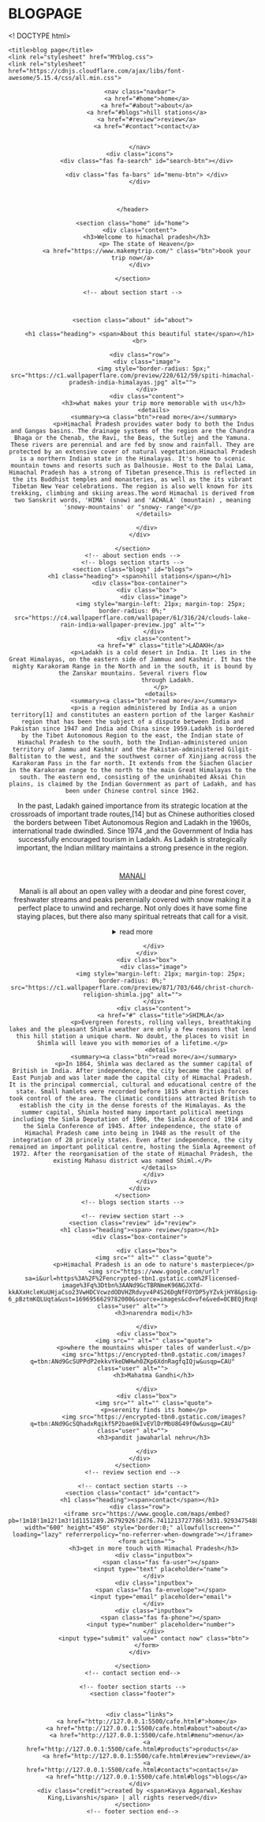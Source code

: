 # BLOGPAGE
<!
DOCTYPE html>
<html lang="en">

<head>
    
    <title>blog page</title>
    <link rel="stylesheet" href="MYblog.css">
    <link rel="stylesheet" href="https://cdnjs.cloudflare.com/ajax/libs/font-awesome/5.15.4/css/all.min.css">
</head>

<body id="body">
    <header class="header">


        <nav class="navbar">
            <a href="#home">home</a>
            <a href="#about">about</a>
            <a href="#blogs">hill stations</a>
            <a href="#review">review</a>
            <a href="#contact">contact</a>


        </nav>
        <div class="icons">
            <div class="fas fa-search" id="search-btn"></div>

            <div class="fas fa-bars" id="menu-btn"> </div>
        </div>



    </header>

    <section class="home" id="home">
        <div class="content">
            <h3>Welcome to himachal pradesh</h3>
            <p> The state of Heaven</p>
            <a href="https://www.makemytrip.com/" class="btn">book your trip now</a>
        </div>

    </section>

    <!-- about section start -->



    <section class="about" id="about">

        <h1 class="heading"> <span>About this beautiful state</span></h1>
        <br>

        <div class="row">
            <div class="image">
                <img style="border-radius: 5px;" src="https://c1.wallpaperflare.com/preview/220/612/59/spiti-himachal-pradesh-india-himalayas.jpg" alt="">
            </div>
            <div class="content">
                <h3>what makes your trip more memorable with us</h3>
                <details>
                <summary><a class="btn">read more</a></summary>
                <p>Himachal Pradesh provides water body to both the Indus and Gangas basins. The drainage systems of the region are the Chandra Bhaga or the Chenab, the Ravi, the Beas, the Sutlej and the Yamuna. These rivers are perennial and are fed by snow and rainfall. They are protected by an extensive cover of natural vegetation.Himachal Pradesh is a northern Indian state in the Himalayas. It's home to scenic mountain towns and resorts such as Dalhousie. Host to the Dalai Lama, Himachal Pradesh has a strong of Tibetan presence.This is reflected in the its Buddhist temples and monasteries, as well as the its vibrant Tibetan New Year celebrations. The region is also well known for its trekking, climbing and skiing areas.The word Himachal is derived from two Sanskrit words, 'HIMA' (snow) and 'ACHALA' (mountain) , meaning 'snowy-mountains' or "snowy- range"</p>
                </details>
                
            </div>
        </div>

    </section>
    <!-- about section ends -->
    <!-- blogs section starts -->
    <section class="blogs" id="blogs">
        <h1 class="heading"> <span>hill stations</span></h1>
        <div class="box-container">
            <div class="box">
                <div class="image">
                    <img style="margin-left: 21px; margin-top: 25px; border-radius: 0%;" src="https://c4.wallpaperflare.com/wallpaper/61/316/24/clouds-lake-rain-india-wallpaper-preview.jpg" alt="">
                </div>
                <div class="content">
                    <a href="#" class="title">LADAKH</a>
                    <p>Ladakh is a cold desert in India. It lies in the Great Himalayas, on the eastern side of Jammuu and Kashmir. It has the mighty Karakoram Range in the North and in the south, it is bound by the Zanskar mountains. Several rivers flow
                        through Ladakh.
                    </p>
                    <details>
                <summary><a class="btn">read more</a></summary>
                <p>is a region administered by India as a union territory[1] and constitutes an eastern portion of the larger Kashmir region that has been the subject of a dispute between India and Pakistan since 1947 and India and China since 1959.Ladakh is bordered by the Tibet Autonomous Region to the east, the Indian state of Himachal Pradesh to the south, both the Indian-administered union territory of Jammu and Kashmir and the Pakistan-administered Gilgit-Baltistan to the west, and the southwest corner of Xinjiang across the Karakoram Pass in the far north. It extends from the Siachen Glacier in the Karakoram range to the north to the main Great Himalayas to the south. The eastern end, consisting of the uninhabited Aksai Chin plains, is claimed by the Indian Government as part of Ladakh, and has been under Chinese control since 1962.

In the past, Ladakh gained importance from its strategic location at the crossroads of important trade routes,[14] but as Chinese authorities closed the borders between Tibet Autonomous Region and Ladakh in the 1960s, international trade dwindled. Since 1974 ,and  the Government of India has successfully encouraged tourism in Ladakh. As Ladakh is strategically important, the Indian military maintains a strong presence in the region.</P>
                   </details>
                </div>
            </div>
            <div class="box">
                <div class="image">
                    <img style="margin-left: 22px; margin-top: 26px; border-radius: 0%;" src="https://c1.wallpaperflare.com/preview/274/509/162/sunrise-sarchu-ladakh-leh.jpg" alt="">
                </div>
                <div class="content">
                    <a href="#" class="title">MANALI</a>
                    <p>Manali is all about an open valley with a deodar and pine forest cover, freshwater streams and peaks perennially covered with snow making it a perfect place to unwind and recharge. Not only does it have some fine staying places, but
                        there also many spiritual retreats that call for a visit.</p>
                    <details>
                <summary><a class="btn">read more</a></summary>
                <p>Manali is a town, near Kullu town in Kullu district in the Indian state of Himachal Pradesh. It is situated in the northern end of the Kullu Valley, formed by the Beas River. The town is located in the Kullu district, approximately 270 kilometres (170 mi) north of the state capital of Shimla and 544 kilometres (338 mi) northeast of the national capital of New Delhi. With a population of 8,096 people recorded in the 2011 Indian census Manali is the beginning of an ancient trade route through Lahaul (Himachal Pradesh) and Ladakh, over the Karakoram Pass and onto Yarkand and Hotan in the Tarim Basin of China. Manali is a popular tourist destination in India all the and serves as the gateway to the Lahaul and Spiti district as well as the city of Leh in Ladakh.[3]</P>
                   </details>
 
                </div>
            </div>
            <div class="box">
                <div class="image">
                    <img style="margin-left: 21px; margin-top: 25px; border-radius: 0%;"  src="https://c1.wallpaperflare.com/preview/871/703/646/christ-church-religion-shimla.jpg" alt="">
                </div>
                <div class="content">
                    <a href="#" class="title">SHIMLA</a>
                    <p>Evergreen forests, rolling valleys, breathtaking lakes and the pleasant Shimla weather are only a few reasons that lend this hill station a unique charm. No doubt, the places to visit in Shimla will leave you with memories of a lifetime.</p>
                    <details>
                <summary><a class="btn">read more</a></summary>
                <p>In 1864, Shimla was declared as the summer capital of British in India. After independence, the city became the capital of East Punjab and was later made the capital city of Himachal Pradesh. It is the principal commercial, cultural and educational centre of the state. Small hamlets were recorded before 1815 when British forces took control of the area. The climatic conditions attracted British to establish the city in the dense forests of the Himalayas. As the summer capital, Shimla hosted many important political meetings including the Simla Deputation of 1906, the Simla Accord of 1914 and the Simla Conference of 1945. After independence, the state of Himachal Pradesh came into being in 1948 as the result of the integration of 28 princely states. Even after independence, the city remained an important political centre, hosting the Simla Agreement of 1972. After the reorganisation of the state of Himachal Pradesh, the existing Mahasu district was named Shiml.</P>
                   </details>
                </div>
            </div>
        </div>
    </section>
    <!-- blogs section starts -->

    <!-- review section start -->
    <section class="review" id="review">
        <h1 class="heading"><span> review</span></h1>
        <div class="box-container">

            <div class="box">
                <img src="" alt="" class="quote">
                <p>Himachal Pradesh is an ode to nature's masterpiece</p>
                <img src="https://www.google.com/url?sa=i&url=https%3A%2F%2Fencrypted-tbn1.gstatic.com%2Flicensed-image%3Fq%3Dtbn%3AANd9GcTBRNmeK96NGJXTd-kkAXxHcleKuUHjaCso23VwHDCVcwzdODVHZRdvyv4P4S26DgNfFOYDP5yYZvkjHY8&psig=AOvVaw1JfR3SZ-6_pBztmKQLUqta&ust=1696956629782000&source=images&cd=vfe&ved=0CBEQjRxqFwoTCNjig4a26YEDFQAAAAAdAAAAABAK" class="user" alt="">
                <h3>narendra modi</h3>
                
            </div>
            <div class="box">
                <img src="" alt="" class="quote">
                <p>where the mountains whisper tales of wanderlust.</p>
                <img src="https://encrypted-tbn0.gstatic.com/images?q=tbn:ANd9GcSUPPdP2ekkvYkeDWHwh0ZKp6XdnRagfqIQjw&usqp=CAU" class="user" alt="">
                <h3>Mahatma Gandhi</h3>
                
            </div>
            <div class="box">
                <img src="" alt="" class="quote">
                <p>serenity finds its home</p>
                <img src="https://encrypted-tbn0.gstatic.com/images?q=tbn:ANd9GcSQhadxRqikf5P2bae0kIvEVlDrMbU8G49fOw&usqp=CAU" class="user" alt="">
                <h3>pandit jawaharlal nehru</h3>
                
            </div>
        </div>
    </section>
    <!-- review section end -->

    <!-- contact section starts -->
    <section class="contact" id="contact">
        <h1 class="heading"><span>contact</span></h1>
        <div class="row">
            <iframe src="https://www.google.com/maps/embed?pb=!1m18!1m12!1m3!1d1151289.26792926!2d76.7411213727786!3d31.929347548810345!2m3!1f0!2f0!3f0!3m2!1i1024!2i768!4f13.1!3m3!1m2!1s0x390453c367f901f7%3A0x7cfe04c5564b7725!2sHimachal%20Pradesh!5e0!3m2!1sen!2sin!4v1696908531193!5m2!1sen!2sin" width="600" height="450" style="border:0;" allowfullscreen="" loading="lazy" referrerpolicy="no-referrer-when-downgrade"></iframe>
            <form action="">
                <h3>get in more touch with Himachal Pradesh</h3>
                <div class="inputbox">
                    <span class="fas fa-user"></span>
                    <input type="text" placeholder="name">
                </div>
                <div class="inputbox">
                    <span class="fas fa-envelope"></span>
                    <input type="email" placeholder="email">
                </div>
                <div class="inputbox">
                    <span class="fas fa-phone"></span>
                    <input type="number" placeholder="number">
                </div>
                <input type="submit" value=" contact now" class="btn">
            </form>
        </div>

    </section>
    <!-- contact section end-->

    <!-- footer section starts -->
    <section class="footer">


        <div class="links">
            <a href="http://127.0.0.1:5500/cafe.html#">home</a>
            <a href="http://127.0.0.1:5500/cafe.html#about">about</a>
            <a href="http://127.0.0.1:5500/cafe.html#menu">menu</a>
            <a href="http://127.0.0.1:5500/cafe.html#products">products</a>
            <a href="http://127.0.0.1:5500/cafe.html#review">review</a>
            <a href="http://127.0.0.1:5500/cafe.html#contacts">contacts</a>
            <a href="http://127.0.0.1:5500/cafe.html#blogs">blogs</a>
        </div>
        <div class="credit">created by <span>Kavya Aggarwal,Keshav King,Livanshi</span> | all rights reserved</div>
    </section>
    <!-- footer section end-->


</body>

</html>
